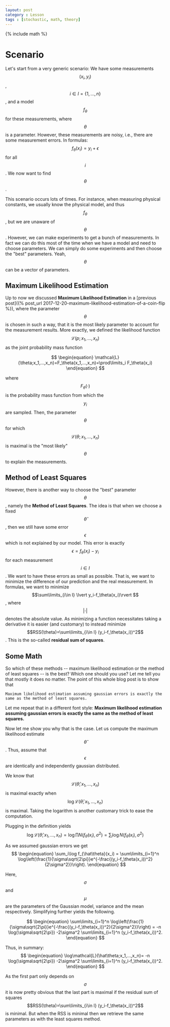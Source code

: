 ```yaml
---
layout: post
category : Lesson
tags : [stochastic, math, theory]
---
```

{% include math %}

# Scenario

Let's start from a very generic scenario:
We have some measurements $$(x_i,y_i)$$, $$i\in I=\{1,...,n\}$$, and a model $$f_\theta$$ for these measurements, where $$\theta$$ is a parameter.
However, these measurements are noisy, i.e., there are some
measurement errors. In formulas: $$f_\theta(x_i)=y_i+\epsilon$$ for all
$$i$$.
We now want to find $$\theta$$.

This scenario occurs lots of times. For instance, when measuring
physical constants, we usually know the physical model, and thus
$$f_\theta$$, but we are unaware of $$\theta$$. However, we can make
experiments to get a bunch of measurements.
In fact we can do this most of the time when we have a model and need
to choose parameters. We can simply do some experiments and then
choose the "best" parameters. Yeah, $$\theta$$ can be a vector of
parameters.

## Maximum Likelihood Estimation

Up to now we discussed **Maximum Likelihood Estimation**
in a [previous post]({% post_url 2017-12-20-maximum-likelihood-estimation-of-a-coin-flip %}), where the parameter $$\theta$$ is chosen in
such a way, that it is the most likely parameter to account for the
measurement results. More exactly, we defined the likelihood function
$$\mathcal{L}(p;x_1,...,x_n)$$ as the joint probability mass function

$$
\begin{equation}
\mathcal{L}(\theta;x_1,...,x_n)=F_\theta(x_1,...,x_n)=\prod\limits_i F_\theta(x_i)
\end{equation}
$$

where $$F_\theta(\cdot)$$ is the probability mass function from which the
$$y_i$$ are sampled.
Then, the parameter $$\theta$$ for which
$$\mathcal{L}(\theta;x_1,...,x_n)$$ is maximal is the "most likely"
$$\theta$$ to explain the measurements.

## Method of Least Squares

However, there is another way to choose the "best" parameter $$\theta$$, namely the **Method of Least Squares**.
The idea is that when we choose a fixed $$\hat\theta$$, then we still
have some error $$\epsilon$$ which is not explained by our model. This
error is exactly $$\epsilon=f_\theta(x_i)-y_i$$ for each measurement
$$i\in I$$. We want to have these errors as small as possible. That
is, we want to minimize the difference of our prediction and the real
measurement. In formulas, we want to minimize $$\sum\limits_{i\in I} \lvert
y_i-f_\theta(x_i)\rvert $$, where $$\lvert\cdot\rvert$$ denotes the
absolute value. As minimizing a function necessitates taking a
derivative it is easier (and customary) to instead minimize
$$RSS(\theta)=\sum\limits_{i\in I} (y_i-f_\theta(x_i))^2$$. This is the
so-called **residual sum of squares**.

## Some Math
So which of these methods -- maximum likelihood estimation or the
method of least squares -- is the best? Which one should you use?
Let me tell you that mostly it does no matter.
The point of this whole blog post is to show that

```
Maximum likelihood estimation assuming gaussian errors is exactly the
same as the method of least squares.
```

Let me repeat that in a different font style:
**Maximum likelihood estimation assuming gaussian errors is exactly the
same as the method of least squares.**

Now let me show you why that is the case.
Let us compute the maximum likelihood estimate $$\hat\theta$$.
Thus, assume that $$\epsilon$$ are identically and independently
gaussian distributed.

We know that $$\mathcal{L}(\hat\theta;x_1,...,x_n)$$ is maximal
exactly when $$\log\mathcal{L}(\hat\theta;x_1,...,x_n)$$ is maximal.
Taking the logarithm is another customary trick to ease the computation.

Plugging in the definition yields
$$
\begin{equation}
\log\mathcal{L}(\hat\theta;x_1,...,x_n)=\log\prod N(f_{\hat\theta}(x_i),\sigma^2) = \sum_i\log N(f_{\hat\theta}(x_i),\sigma^2)
\end{equation}
$$

As we assumed gaussian errors we get
$$
\begin{equation}
\sum_i\log f_{\hat\theta}(x_i) = \sum\limits_{i=1}^n \log\left(\frac{1}{\sigma\sqrt{2\pi}}e^{-\frac{(y_i-f_\theta(x_i))^2}{2\sigma^2}}\right).
\end{equation}
$$

Here, $$\sigma$$ and $$\mu$$ are the parameters of the Gaussian model,
variance and the mean respectively. Simplifying further yields the
following.

$$
\begin{equation}
\sum\limits_{i=1}^n \log\left(\frac{1}{\sigma\sqrt{2\pi}}e^{-\frac{(y_i-f_\theta(x_i))^2}{2\sigma^2}}\right)
= -n \log(\sigma\sqrt{2\pi}) -2\sigma^2 \sum\limits_{i=1}^n (y_i-f_\theta(x_i))^2.
\end{equation}
$$

Thus, in summary:
$$
\begin{equation}
\log\mathcal{L}(\hat\theta;x_1,...,x_n)= -n \log(\sigma\sqrt{2\pi}) -2\sigma^2 \sum\limits_{i=1}^n (y_i-f_\theta(x_i))^2.
\end{equation}
$$

As the first part only depends on $$\sigma$$ it is now pretty obvious that the last part is maximal if the
residual sum of squares $$RSS(\theta)=\sum\limits_{i\in I} (y_i-f_\theta(x_i))^2$$ is minimal.
But when the RSS is minimal then we retrieve the same parameters as
with the least squares method.
